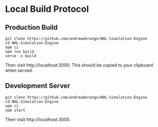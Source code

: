 # Local Build Protocol

## Production Build
```
git clone https://github.com/andrewderango/NHL-Simulation-Engine
cd NHL-Simulation-Engine
npm ci
npm run build
serve -s build
```

Then visit http://localhost:3000. This should be copied to your clipboard when served.

## Development Server
```
git clone https://github.com/andrewderango/NHL-Simulation-Engine
cd NHL-Simulation-Engine
npm ci
npm start
```

Then visit http://localhost:3000.
